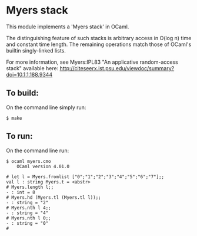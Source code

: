 Myers stack
===========

This module implements a 'Myers stack' in OCaml.

The distinguishing feature of such stacks is arbitrary access in O(log n)
time and constant time length. The remaining operations match those of
OCaml's builtin singly-linked lists.

For more information, see Myers:IPL83 "An applicative random-access
stack" available here:
  http://citeseerx.ist.psu.edu/viewdoc/summary?doi=10.1.1.188.9344


To build:
---------

On the command line simply run:

    $ make


To run:
-------

On the command line run:

    $ ocaml myers.cmo
        OCaml version 4.01.0

    # let l = Myers.fromlist ["0";"1";"2";"3";"4";"5";"6";"7"];;
    val l : string Myers.t = <abstr>
    # Myers.length l;;
    - : int = 8
    # Myers.hd (Myers.tl (Myers.tl l));;
    - : string = "2"
    # Myers.nth l 4;;                                           
    - : string = "4"
    # Myers.nth l 0;;
    - : string = "0"
    # 
